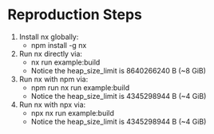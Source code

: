 # Reproduction Steps

1. Install nx globally:
	* npm install -g nx
2. Run nx directly via:
	* nx run example:build
	* Notice the heap_size_limit is 8640266240 B (~8 GiB)
3. Run nx with npm via:
	* npm run nx run example:build
	* Notice the heap_size_limit is 4345298944 B (~4 GiB)
3. Run nx with npx via:
	* npx nx run example:build
	* Notice the heap_size_limit is 4345298944 B (~4 GiB)

